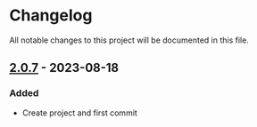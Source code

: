 ﻿# Changelog
All notable changes to this project will be documented in this file.


## [2.0.7] - 2023-08-18
### Added
- Create project and first commit

[2.0.7]: https://github.com/iAJTin/iSMBIOS/releases/tag/v1.0.3
